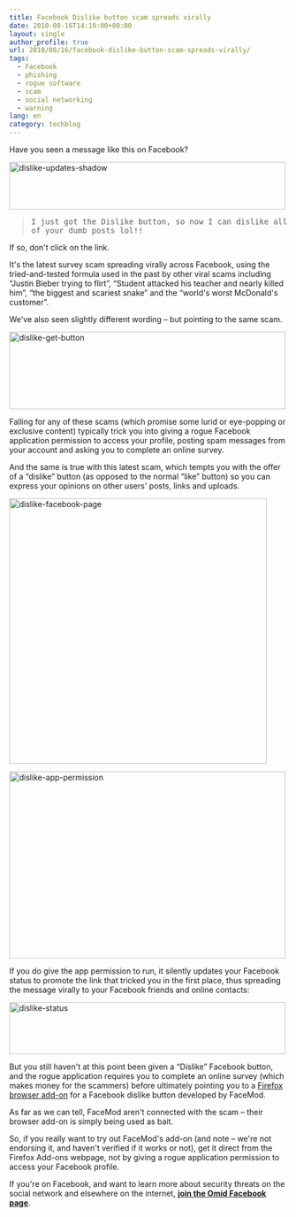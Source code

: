 ```yaml
---
title: Facebook Dislike button scam spreads virally
date: 2010-08-16T14:19:00+00:00
layout: single
author_profile: true
url: 2010/08/16/facebook-dislike-button-scam-spreads-virally/
tags:
  - Facebook
  - phishing
  - rogue software
  - scam
  - social networking
  - warning
lang: en
category: techblog
---
```

Have you seen a message like this on Facebook?

[<img title="dislike-updates-shadow" border="0" alt="dislike-updates-shadow" src="http://lh5.ggpht.com/_vaUVXcmC3OI/TGk_93xkbpI/AAAAAAAACX4/FvctHV98_EE/dislike-updates-shadow_thumb%5B3%5D.jpg?imgmax=800" width="500" height="86" />](http://lh3.ggpht.com/_vaUVXcmC3OI/TGk_4ZMwwTI/AAAAAAAACX0/YLumXwnHTLM/s1600-h/dislike-updates-shadow%5B5%5D.jpg) 

> <tt>I just got the Dislike button, so now I can dislike all of your dumb posts lol!!</tt>

If so, don't click on the link. 

It's the latest survey scam spreading virally across Facebook, using the tried-and-tested formula used in the past by other viral scams including “Justin Bieber trying to flirt”, “Student attacked his teacher and nearly killed him”, “the biggest and scariest snake” and the “world's worst McDonald's customer”. 

We've also seen slightly different wording – but pointing to the same scam. 

[<img title="dislike-get-button" border="0" alt="dislike-get-button" src="http://lh6.ggpht.com/_vaUVXcmC3OI/TGlAO1vlHhI/AAAAAAAACYA/8u6b5Gf6RLk/dislike-get-button_thumb%5B3%5D.jpg?imgmax=800" width="500" height="140" />](http://lh5.ggpht.com/_vaUVXcmC3OI/TGlAC_GgFsI/AAAAAAAACX8/czHSSkcFtmU/dislike-get-button%5B5%5D.jpg?imgmax=800) </p> 

Falling for any of these scams (which promise some lurid or eye-popping or exclusive content) typically trick you into giving a rogue Facebook application permission to access your profile, posting spam messages from your account and asking you to complete an online survey. 

And the same is true with this latest scam, which tempts you with the offer of a “dislike” button (as opposed to the normal “like” button) so you can express your opinions on other users' posts, links and uploads. 

[<img title="dislike-facebook-page" border="0" alt="dislike-facebook-page" src="http://lh3.ggpht.com/_vaUVXcmC3OI/TGlBaOrliRI/AAAAAAAACYM/fYSk2dTxB2A/dislike-facebook-page_thumb%5B3%5D.jpg?imgmax=800" width="466" height="480" />](http://lh6.ggpht.com/_vaUVXcmC3OI/TGlAiLRgYbI/AAAAAAAACYI/iWpWAzez3QA/s1600-h/dislike-facebook-page%5B5%5D.jpg) 

[<img title="dislike-app-permission" border="0" alt="dislike-app-permission" src="http://lh4.ggpht.com/_vaUVXcmC3OI/TGlBlHjeE8I/AAAAAAAACYU/f_JkJ5X7ctE/dislike-app-permission_thumb%5B3%5D.jpg?imgmax=800" width="500" height="338" />](http://lh4.ggpht.com/_vaUVXcmC3OI/TGlBfleACDI/AAAAAAAACYQ/4mSMaV9wCMg/s1600-h/dislike-app-permission%5B5%5D.jpg) 

If you do give the app permission to run, it silently updates your Facebook status to promote the link that tricked you in the first place, thus spreading the message virally to your Facebook friends and online contacts:

[<img title="dislike-status" border="0" alt="dislike-status" src="http://lh6.ggpht.com/_vaUVXcmC3OI/TGlBzEO8P7I/AAAAAAAACYc/8vVc5sIaUvM/dislike-status_thumb%5B7%5D.jpg?imgmax=800" width="500" height="94" />](http://lh4.ggpht.com/_vaUVXcmC3OI/TGlBpVftyvI/AAAAAAAACYY/4hWV6crlBG0/dislike-status%5B11%5D.jpg?imgmax=800) 

But you still haven't at this point been given a “Dislike” Facebook button, and the rogue application requires you to complete an online survey (which makes money for the scammers) before ultimately pointing you to a [Firefox browser add-on](https:/addons.mozilla.org/en-US/firefox/addon/13672/) for a Facebook dislike button developed by FaceMod. 

As far as we can tell, FaceMod aren't connected with the scam – their browser add-on is simply being used as bait. 

So, if you really want to try out FaceMod's add-on (and note – we're not endorsing it, and haven't verified if it works or not), get it direct from the Firefox Add-ons webpage, not by giving a rogue application permission to access your Facebook profile. 

If you're on Facebook, and want to learn more about security threats on the social network and elsewhere on the internet, <a href="http://www.facebook.com/pages/Omid/287498973549" target="_blank"><strong>join the Omid Facebook page</strong></a>.